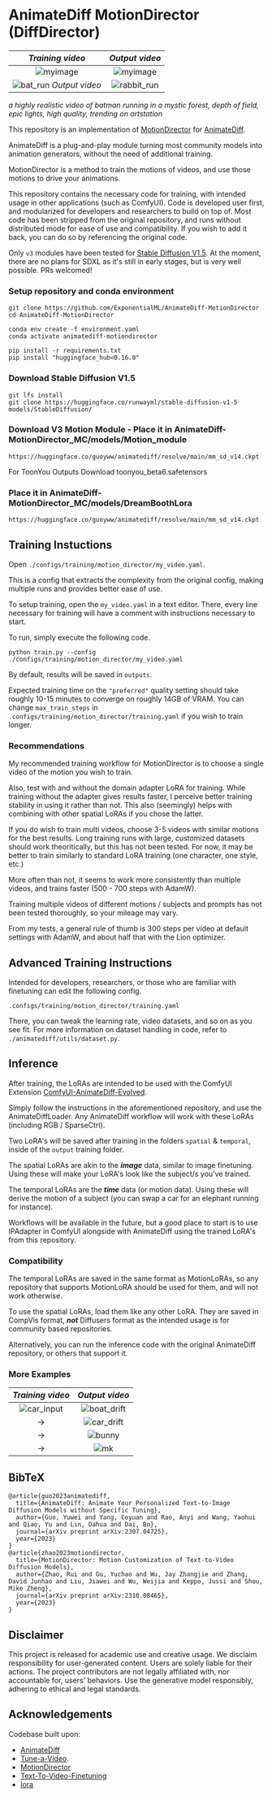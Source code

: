 # AnimateDiff MotionDirector (DiffDirector)

*Training video*           |  *Output video*
:-------------------------:|:-------------------------:
![myimage](https://github.com/ExponentialML/AnimateDiff-MotionDirector/assets/59846140/b4e2c1d5-d33b-47dc-b106-9836737d3bd2) | ![myimage](https://github.com/ExponentialML/AnimateDiff-MotionDirector/assets/59846140/b61b7919-2c9b-4556-aff9-4c15bb60ebf3)  | 
![bat_run](https://github.com/ExponentialML/AnimateDiff-MotionDirector/assets/59846140/bd40ce25-9892-49f9-9fd4-785e492c04b5) *Output video* | ![rabbit_run](https://github.com/ExponentialML/AnimateDiff-MotionDirector/assets/59846140/f24d05bb-67fa-48d4-a103-610e8de2ffe6) 


*a highly realistic video of batman running in a mystic forest, depth of field, epic lights, high quality, trending on artstation*

This repository is an implementation of [MotionDirector](https://github.com/showlab/MotionDirector) for [AnimateDiff](https://arxiv.org/abs/2307.04725).

AnimateDiff is a plug-and-play module turning most community models into animation generators, without the need of additional training.

MotionDirector is a method to train the motions of videos, and use those motions to drive your animations.

This repository contains the necessary code for training, with intended usage in other applications (such as ComfyUI).
Code is developed user first, and modularized for developers and researchers to build on top of.
Most code has been stripped from the original repository, and runs without distributed mode for ease of use and compatibility. 
If you wish to add it back, you can do so by referencing the original code.

Only `v3` modules have been tested for [Stable Diffusion V1.5](https://huggingface.co/runwayml/stable-diffusion-v1-5). 
At the moment, there are no plans for SDXL as it's still in early stages, but is very well possible. PRs welcomed! 

### Setup repository and conda environment

```
git clone https://github.com/ExponentialML/AnimateDiff-MotionDirector
cd AnimateDiff-MotionDirector

conda env create -f environment.yaml
conda activate animatediff-motiondirector

pip install -r requirements.txt
pip install "huggingface_hub<0.16.0"
```

### Download Stable Diffusion V1.5

```
git lfs install
git clone https://huggingface.co/runwayml/stable-diffusion-v1-5 models/StableDiffusion/
```

### Download V3 Motion Module - Place it in AnimateDiff-MotionDirector_MC/models/Motion_module
```
https://huggingface.co/guoyww/animatediff/resolve/main/mm_sd_v14.ckpt
```
For ToonYou Outputs Download toonyou_beta6.safetensors 
### Place it in AnimateDiff-MotionDirector_MC/models/DreamBoothLora
```
https://huggingface.co/guoyww/animatediff/resolve/main/mm_sd_v14.ckpt
```
## Training Instuctions

Open `./configs/training/motion_director/my_video.yaml`.

This is a config that extracts the complexity from the original config, making multiple runs and provides better ease of use.

To setup training, open the `my_video.yaml` in a text editor. There, every line necessary for training will have a comment with instructions necessary to start.

To run, simply execute the following code.

`python train.py --config ./configs/training/motion_director/my_video.yaml`

By default, results will be saved in `outputs`. 

Expected training time on the `"preferred"` quality setting should take roughly 10-15 minutes to converge on roughly 14GB of VRAM.
You can change `max_train_steps` in `.configs/training/motion_director/training.yaml` if you wish to train longer.

### Recommendations
My recommended training workflow for MotionDirector is to choose a single video of the motion you wish to train.

Also, test with and without the domain adapter LoRA for training. While training without the adapter gives results faster, I perceive better training stability in using it rather than not. This also (seemingly) helps with combining with other spatial LoRAs if you chose the latter. 

If you do wish to train multi videos, choose 3-5 videos with similar motions for the best results. Long training runs with large, customized datasets should work theoritically, but this has not been tested. For now, it may be better to train similarly to standard LoRA training (one character, one style, etc.)

More often than not, it seems to work more consistently than multiple videos, and trains faster (500 - 700 steps with AdamW).

Training multiple videos of different motions / subjects and prompts has not been tested thoroughly, so your mileage may vary.

From my tests, a general rule of thumb is 300 steps per video at default settings with AdamW, and about half that with the Lion optimizer.

## Advanced Training Instructions

Intended for developers, researchers, or those who are familiar with finetuning can edit the following config.

`.configs/training/motion_director/training.yaml`

There, you can tweak the learning rate, video datasets, and so on as you see fit.
For more information on dataset handling in code, refer to `./animatediff/utils/dataset.py`.

## Inference

After training, the LoRAs are intended to be used with the ComfyUI Extension [ComfyUI-AnimateDiff-Evolved](https://github.com/Kosinkadink/ComfyUI-AnimateDiff-Evolved).

Simply follow the instructions in the aforementioned repository, and use the AnimateDiffLoader. Any AnimateDiff workflow will work with these LoRAs (including RGB / SparseCtrl).

Two LoRA's will be saved after training in the folders `spatial` & `temporal`, inside of the `output` training folder.

The spatial LoRAs are akin to the ***image*** data, similar to image finetuning. Using these will make your LoRA's look like the subject/s you've trained.

The temporal LoRAs are the ***time*** data (or motion data). Using these will derive the motion of a subject (you can swap a car for an elephant running for instance).

Workflows will be available in the future, but a good place to start is to use IPAdapter in ComfyUI alongside with AnimateDiff using the trained LoRA's from this repository.

### Compatibility

The temporal LoRAs are saved in the same format as MotionLoRAs, so any repository that supports MotionLoRA should be used for them, and will not work otherwise.

To use the spatial LoRAs, load them like any other LoRA. They are saved in CompVis format, ***not*** Diffusers format as the intended usage is for community based repositories.

Alternatively, you can run the inference code with the original AnimateDiff repository, or others that support it.

### More Examples
*Training video*           |  *Output video*
:-------------------------:|:-------------------------:
![car_input](https://github.com/ExponentialML/AnimateDiff-MotionDirector/assets/59846140/75318840-1791-4dee-97be-3f100c27c0b6) | ![boat_drift](https://github.com/ExponentialML/AnimateDiff-MotionDirector/assets/59846140/3c1064d0-4dcc-4792-b77d-5e66443fbe3b)
-> | ![car_drift](https://github.com/ExponentialML/AnimateDiff-MotionDirector/assets/59846140/6d873fa9-fafa-4701-af1c-750b20b1a664)
-> | ![bunny](https://github.com/ExponentialML/AnimateDiff-MotionDirector/assets/59846140/f0ed706d-1cb8-46bf-ad20-be782fb022fe)
-> | ![mk](https://github.com/ExponentialML/AnimateDiff-MotionDirector/assets/59846140/5815c1c0-5d64-4de2-9f09-738bc4ccb840)

## BibTeX

```
@article{guo2023animatediff,
  title={AnimateDiff: Animate Your Personalized Text-to-Image Diffusion Models without Specific Tuning},
  author={Guo, Yuwei and Yang, Ceyuan and Rao, Anyi and Wang, Yaohui and Qiao, Yu and Lin, Dahua and Dai, Bo},
  journal={arXiv preprint arXiv:2307.04725},
  year={2023}
}
@article{zhao2023motiondirector,
  title={MotionDirector: Motion Customization of Text-to-Video Diffusion Models},
  author={Zhao, Rui and Gu, Yuchao and Wu, Jay Zhangjie and Zhang, David Junhao and Liu, Jiawei and Wu, Weijia and Keppo, Jussi and Shou, Mike Zheng},
  journal={arXiv preprint arXiv:2310.08465},
  year={2023}
}
```

## Disclaimer
This project is released for academic use and creative usage. We disclaim responsibility for user-generated content. Users are solely liable for their actions. The project contributors are not legally affiliated with, nor accountable for, users' behaviors. Use the generative model responsibly, adhering to ethical and legal standards.

## Acknowledgements
Codebase built upon:
- [AnimateDiff](https://github.com/guoyww/AnimateDiff)
- [Tune-a-Video](https://github.com/showlab/Tune-A-Video).
- [MotionDirector](https://github.com/showlab/MotionDirector)
- [Text-To-Video-Finetuning](https://github.com/ExponentialML/Text-To-Video-Finetuning)
- [lora](https://github.com/cloneofsimo/lora)
